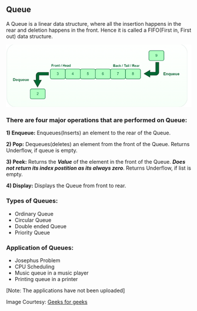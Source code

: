 ## Queue

A Queue is a linear data structure, where all the insertion happens in the rear and deletion happens in the front. Hence it is called a FIFO(First in, First out) data structure.

![Queue](../../img/gfg_queue.png)

### **There are four major operations that are performed on Queue:**

**1) Enqueue:**
Enqueues(Inserts) an element to the rear of the Queue.

**2) Pop:**
Dequeues(deletes) an element from the front of the Queue. Returns Underflow, if queue is empty.

**3) Peek:**
Returns the ***Value*** of the element in the front of the Queue. ***Does not return its index postition as its always zero***. Returns Underflow, if list is empty.

**4) Display:**
Displays the Queue from front to rear.

### **Types of Queues:**

- Ordinary Queue
- Circular Queue
- Double ended Queue
- Priority Queue

### **Application of Queues:**

- Josephus Problem
- CPU Scheduling
- Music queue in a music player
- Printing queue in a printer

[Note: The applications have not been uploaded]

Image Courtesy: [Geeks for geeks](https://www.geeksforgeeks.org/queue-data-structure/)